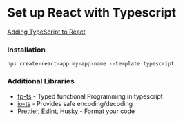 # Set up React with Typescript

[Adding TypeScript to React](https://create-react-app.dev/docs/adding-typescript/)

### Installation

```terminal
npx create-react-app my-app-name --template typescript
```

### Additional Libraries

- [fp-ts](https://github.com/gcanti/fp-ts) - Typed functional Programming in typescript
- [io-ts](https://github.com/gcanti/io-ts) - Provides safe encoding/decoding
- [Prettier, Eslint, Husky](/docs/pre-commit-hooks.md) - Format your code
